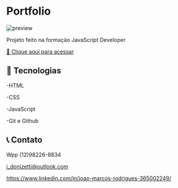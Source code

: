 # Portfolio

![preview](https://github.com/jmdonizetti/js-developer-portfolio/assets/112431459/ca7dc43b-f805-47fc-9875-8127e7df6352)

Projeto feito na formação JavaScript Developer

[🔗 Clique aqui para acessar](https://jmdonizetti.github.io/js-developer-portfolio/)


## 🔧 Tecnologias

-HTML

-CSS

-JavaScript

-Git e Github

## 📞 Contato

Wpp (12)98226-8834

j_donizetti@outlook.com

https://www.linkedin.com/in/joao-marcos-rodrigues-365002249/
